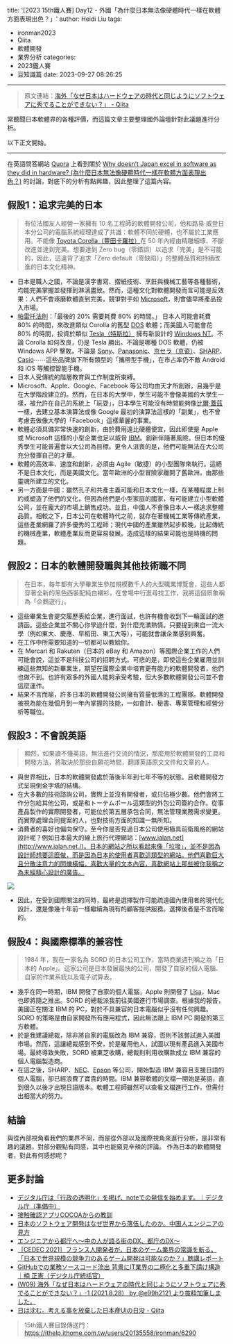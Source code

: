 title: '[2023 15th鐵人賽] Day12 - 外國「為什麼日本無法像硬體時代一樣在軟體方面表現出色？」'
author: Heidi Liu
tags:
  - ironman2023
  - Qiita
  - 軟體開發
  - 業界分析
categories:
  - 2023鐵人賽
  - 豆知識篇
date: 2023-09-27 08:26:25
---

> 原文連結：[海外「なぜ日本はハードウェアの時代と同じようにソフトウェアに秀でることができない？」 - Qiita](https://qiita.com/e99h2121/items/419c3bd39d8dea40f21a)

常聽聞日本軟體界的各種評價，而這篇文章主要整理國外論壇針對此議題進行分析。

<!--more-->

以下正文開始。

----

在英語問答網站 [Quora](https://zh.wikipedia.org/zh-tw/Quora) 上看到關於 [Why doesn’t Japan excel in software as they did in hardware? (為什麼日本無法像硬體時代一樣在軟體方面表現出色？)](https://www.quora.com/Why-doesn-t-Japan-excel-in-software-as-they-did-in-hardware) 的討論，對底下的分析有點興趣，因此整理了這篇內容。

## 假設1：追求完美的日本

> 有位法國友人經營一家擁有 10 名工程師的軟體開發公司，他和路易·威登日本分公司的電腦系統經理達成了共識：軟體不同於硬體，也不屬於工業應用。不能像 [Toyota Corolla（豐田卡羅拉）](https://www.toyota.com.tw/showroom/COROLLA_SPORT/)在 50 年內經由精雕細琢、不斷改進並達到完美。想要達到 Zero bug（零錯誤）以追求「完美」是不可能的，因此，這違背了追求「Zero default（零缺陷）」的整體品質和持續改進的日本文化精神。

- 日本是職人之國，不論是漢字書寫、摺紙技術、烹飪與機械工藝等各種藝術，均能完美掌握並發揮到淋漓盡致。然而，這種文化對軟體開發而言可能是反效果：人們不會琢磨軟體直到完美，競爭對手如 [Microsoft](https://zh.wikipedia.org/zh-tw/%E5%BE%AE%E8%BD%AF)，則會儘早將產品投入市場。
- [帕雷托法則](https://zh.wikipedia.org/zh-tw/%E5%B8%95%E7%B4%AF%E6%89%98%E6%B3%95%E5%88%99)：「最後的 20% 需要耗費 80% 的時間。」 日本人可能會耗費 80% 的時間，來改進類似 Corolla 的舊型  [DOS](https://zh.wikipedia.org/zh-tw/DOS) 軟體；而美國人可能會花 80% 的時間，投資於類似 [Tesla（特斯拉）](https://zh.wikipedia.org/wiki/%E7%89%B9%E6%96%AF%E6%8B%89_(%E5%85%AC%E5%8F%B8)) 擁有新設計的 [Windows NT](https://zh.wikipedia.org/zh-tw/Windows_NT)。不論 Corolla 如何改良，仍是 Tesla 勝出。不論是哪種 DOS 軟體，仍被 Windows APP 擊敗。不論是 [Sony](https://zh.wikipedia.org/wiki/%E7%B4%A2%E5%B0%BC)、[Panasonic](https://zh.wikipedia.org/wiki/%E6%9D%BE%E4%B8%8B%E9%9B%BB%E5%99%A8)、[京セラ（京瓷）](https://zh.wikipedia.org/wiki/%E4%BA%AC%E7%93%B7)、[SHARP](https://zh.wikipedia.org/zh-tw/%E5%A4%8F%E6%99%AE)、[Casio](https://zh.wikipedia.org/wiki/%E5%8D%A1%E8%A5%BF%E6%AD%90)⋯⋯這些品牌旗下所有類型的「攜帶型手機」，在市占率仍不敵 Android 和 iOS 等觸控智能手機。
- 日本人受傳統的階層教育與工作制度所束縛。
- Microsoft、Apple、Google、Facebook 等公司均由天才所創辦，且幾乎是在大學階段建立的。然而，在日本的大學中，學生可能不會像美國的大學生一樣，被允許在自己的系統上「玩耍」，日本學生可能沒有時間能夠像[比爾·蓋茲](https://zh.wikipedia.org/zh-tw/%E6%AF%94%E5%B0%94%C2%B7%E7%9B%96%E8%8C%A8)一樣，去建立基本演算法或像 Google 最初的演算法這樣的「副業」，也不曾考慮去做像大學的「Facebook」這樣華麗的事業。
- 軟體必須具備非常快速的創新，由於費用遠比硬體便宜，因此即使是 Apple 或 Microsoft 這樣的小型企業也足以威脅 [IBM](https://zh.wikipedia.org/zh-tw/IBM)。創新伴隨著風險。但日本的優秀學生可能普遍會以大公司為目標。更令人沮喪的是，他們可能無法在大公司充分發揮自己的才華。
- 軟體的高效率、速度和創新，必須由 Agile（敏捷）的小型團隊來執行。這絕不是日本文化，而是美國文化。當年歐洲的小型冒險家離開了舊歐洲，由那些靈魂所建立的文化。
- 另一方面是中國：雖然孔子和共產主義可能和日本文化一樣，在某種程度上制約或塑造了他們的文化，但因為他們是小型家庭的國家，有可能建立小型軟體公司，並在龐大的市場上銷售成功。並且，中國人不會像日本人一樣追求整體品質。相較之下，日本公司在軟體時代之前，就存在著機械工業等傳統產業，這些產業網羅了許多優秀的工程師；現代中國的產業雖然起步較晚，比起傳統的機械產業，軟體產業反而更容易發展。造成這樣的結果可能也是時機的問題。

## 假設2：日本的軟體開發職與其他技術職不同

> 在日本，每年都有大學畢業生參加規模數千人的大型職業博覽會，這些人都穿著全新的黑色西裝配純白襯衫，在會場中行進尋找工作，我將這個景象稱為「企鵝遊行」。
> 
- 這些畢業生會提交履歷表給企業，進行面試，也許有機會收到下一輪面試的邀請函。這些企業並不關心你學過什麼，對什麼充滿熱情。只要提到來自一流大學（例如東大、慶應、早稻田、東工大等），可能就會讓企業感到興奮。
- 在工作中所需要知道的一切都可以教給你。
- 在 Mercari 和 Rakuten（日本的 eBay 和 Amazon）等國際企業工作的人們可能會說，這並不是科技公司的招聘方式。可悲的是，即使這些企業雇用並訓練這些無知的新畢業生，期望在國際企業中培育更有能力的軟體開發者，他們也做不到。也許有眾多的外國人能夠承受考驗，但大多數軟體開發公司並不會這麼運作。
- 結果不言而喻，許多日本的軟體開發公司擁有質量低落的工程團隊。軟體開發被視為能在幾個月到一年內掌握的技能，一如會計、秘書、專案管理和經營分析等職位。

## 假設3：不會說英語

> 顯然，如果讀不懂英語，無法進行交流的情況，那麼用於軟體開發的工具和開發方法，將取決於那些自願花時間，翻譯英語原文文件和文章的人。
> 
- 與世界相比，日本的軟體開發處於落後半年到七年不等的狀態。且軟體開發方式呈現倒金字塔的結構。
- 在大多數的技術諮詢公司，實際上並沒有開發者，或只佔極少數。他們會將工作分包給其他公司，或是和トーテムポール這類型的外包公司簽約合作。從事產品製作的實際開發者，可能位於第五層承包合同，無法管理業務需求變更。而實際處理合同提案的人，也對技術方面的知識一無所知。
- 消費者的喜好也偏向保守。至今你是否見過日本公司使用極具前衛風格的網站設計呢？例如日本最大的線上旅行代理網站：[www.jalan.net](http://www.jalan.net./)。日本的網站之所以看起來像「垃圾」，並不是因為設計師想要這麽做，而是因為日本的使用者喜歡這類型的網站。他們喜歡巨大且分散注意力的閃爍橫幅，喜歡大量的文本內容，喜歡網站上那些被你我稱之為未經精心設計的廣告。

![](https://i.imgur.com/U8tst9n.png)

- 因此，在受到國際關注的同時，最終是選擇製作可能疏遠國內使用者的現代化設計，還是像幾十年前一樣繼續為現有的顧客提供服務。選擇後者是不言而喻的。

## 假設4：與國際標準的兼容性

> 1984 年，我在一家名為 SORD 的日本公司工作，當時商業週刊稱之為「日本的 Apple」。這家公司是日本發展最快的公司，開發了自家的個人電腦、自家的作業系統以及電子試算表。

- 幾乎在同一時期，IBM 開發了自家的個人電腦，Apple 則開發了 [Lisa](https://zh.wikipedia.org/zh-tw/Apple_Lisa)，Mac 也即將隨之推出。SORD 的總裁派我前往美國進行市場調查。根據我的報告，美國正在關注 IBM 的 PC，對於不具兼容的日本電腦似乎沒有任何興趣。SORD 的策略是由自家開發所有應用程式，因此無法跟上 IBM PC 開發的第三方軟體。
- 於是我建議總裁，除非將自家的電腦改為 IBM 兼容，否則不該嘗試進入美國市場。然而，這讓總裁感到不安，於是雇用他人，試圖以現有產品進入美國市場。最終導致失敗，SORD 被東芝收購，總裁則利用收購款成立 IBM 兼容的個人電腦製造商。
- 在這之後，SHARP、[NEC](https://zh.wikipedia.org/zh-tw/%E6%97%A5%E6%9C%AC%E9%9B%BB%E6%B0%A3)、[Epson](https://zh.wikipedia.org/wiki/%E7%B2%BE%E5%B7%A5%E6%84%9B%E6%99%AE%E7%94%9F) 等公司，開始製造 IBM 兼容且支援日語的個人電腦，卻已經浪費了寶貴的時間。IBM 兼容軟體的文檔一開始是英語，直到很久以後才出現日語版本。軟體工程師雖然可以查看文檔進行工作，但需付出相當大的努力。

## 結論

與從內部視角看我們的業界不同，而是從外部以及國際視角來進行分析，是非常有趣的議題，對部分觀點有同感，其中也能窺見辛辣的評論。
作為日本的軟體開發者，對此有何感想呢？

## 更多討論

+ [デジタル庁は「行政の透明化」を掲げ、noteでの発信を始めます。｜デジタル庁（準備中）](https://b.hatena.ne.jp/entry/s/note.digital.go.jp/n/n3690482b9676)
+ [接触確認アプリCOCOAからの教訓](https://note.com/ipsj/n/ne9eeb88adb64)
+ [日本のソフトウェア開発はなぜ世界から落伍したのか。中国人エンジニアの見方](http://tamakino.hatenablog.com/entry/2021/04/23/060000)
+ [エンジニアから都庁へ～中の人が語る街のDX、都庁のDX～](https://www.slideshare.net/norisukehirai/dxdx-242997785)
+ [［CEDEC 2021］フランス人開発者が，日本のゲーム業界の常識を斬る。「日本で世界規模の競争力のあるゲーム開発は可能なのか？」聴講レポート](https://www.4gamer.net/games/999/G999905/20210826081/)
+ [GitHubでの業務ソースコード流出 背景にIT業界の二極化と多重下請け構造｜楠 正憲（デジタル庁統括官）](https://b.hatena.ne.jp/entry/s/comemo.nikkei.com/n/nf2e5db6f5daf)
+ [(W09) 海外「なぜ日本はハードウェアの時代と同じようにソフトウェアに秀でることができない？」-1 (2021.8.28） by @e99h2121 より抜粋加筆しました。](https://qiita.com/e99h2121/items/419c3bd39d8dea40f21a)
+ [日は沈む。考える事を放棄した日本産UIの日没 - Qiita](https://qiita.com/monsoonTropicalBird/items/c83a7b606931039b924a)


> 15th鐵人賽目錄傳送門：https://ithelp.ithome.com.tw/users/20135558/ironman/6290
